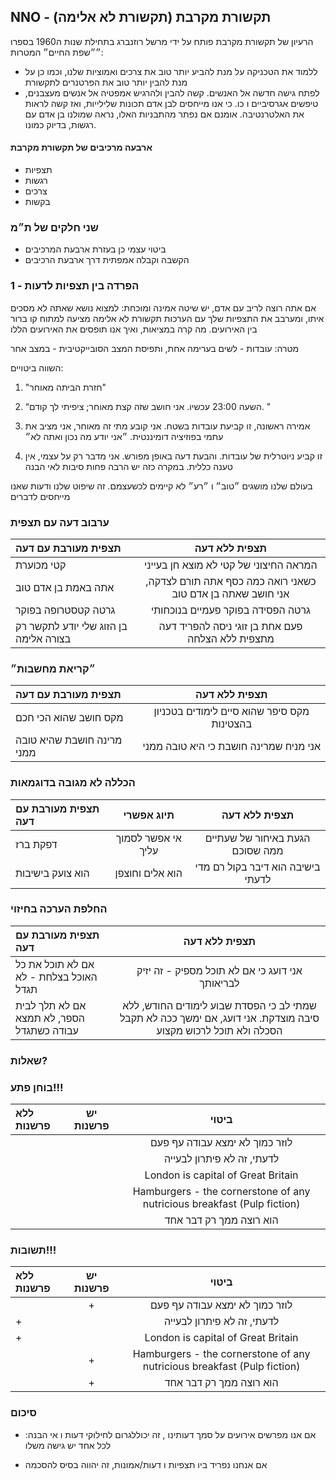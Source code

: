 ## NNO - תקשורת מקרבת (תקשורת לא אלימה)
הרעיון של תקשורת מקרבת פותח על ידי מרשל רוזנברג בתחילת שנות ה1960 בספרו ״״שפת החיים״
המטרות:
- ללמוד את הטכניקה על מנת להביע יותר טוב את צרכים ואמוציות שלנו, וכמו כן על מנת להבין יותר טוב את הפרטנרים לתקשורת
- לפתח גישה חדשה אל האנשים. קשה להבין ולהרגיש אמפטיה אל אנשים מעצבנים, טיפשים אגרסיביים ו כו. כי אנו מייחסים לבן אדם תכונות שלילייות, ואז קשה לראות את האלטרנטיבה. אומנם אם נפתר מהתבניות האלו, נראה שמולנו בן אדם עם רגשות, בדיוק כמונו.
#### ארבעה מרכיבים של תקשורת מקרבת
- תצפיות
- רגשות
- צרכים
- בקשות

### שני חלקים של ת״מ
- ביטוי עצמי כן בעזרת ארבעת המרכיבים
- הקשבה וקבלה אמפתית דרך ארבעת הרכיבים

###  1 - הפרדה בין תצפיות לדעות

אם אתה רוצה לריב עם אדם, יש שיטה אמינה ומוכחת: למצוא נושא שאתה לא מסכים איתו, ומערבב את התצפיות שלך עם הערכות
תקשורת לא אלימה מציעה למתוח קו ברור בין האירועים. מה קרה במציאות, ואיך אנו תופסים את האירועים הללו

מטרה: עובדות - לשים בערימה אחת, ותפיסת המצב הסובייקטיבית - במצב אחר

השווה ביטויים:   
1. "חזרת הביתה מאוחר"   
2. “השעה 23:00 עכשיו. אני חושב שזה קצת מאוחר; ציפיתי לך קודם. "   

1. אמירה ראשונה, זו קביעת עובדות בשטח. אני קובע מתי זה מאוחר, אני מציב את עתמי בפוזיציה דומיננטית. ״אני יודע מה נכון ואתה לא״
2. זו קביע ניוטרלית של עובדות. והבעת דעה באופן מפורש. אני מדבר רק על עצמי, אין טענה כללית. במקרה כזה יש הרבה פחות סיבות לאי הבנה 

בעולם שלנו מושגים ״טוב״ ו ״רע״ לא קיימים לכשעצמם. זה שיפוט שלנו ודעות שאנו מייחסים לדברים

### ערבוב דעה עם תצפית
|  תצפית מעורבת עם דעה     | תצפית ללא דעה     | 
| :------------- | :----------: |
|  קטי מכוערת | המראה החיצוני של קטי לא מוצא חן בעייני  | 
| אתה באמת בן אדם טוב   | כשאני רואה כמה כסף אתה תורם לצדקה, אני חושב שאתה בן אדם טוב |
| גרטה קטסטרופה בפוקר   | גרטה הפסידה בפוקר פעמיים בנוכחותי |
| בן הזוג שלי יודע לתקשר רק בצורה אלימה   | פעם אחת בן זוגי ניסה להפריד דעה מתצפית ללא הצלחה |

### ״קריאת מחשבות״
|  תצפית מעורבת עם דעה     | תצפית ללא דעה     | 
| :------------- | :----------: |
|  מקס חושב שהוא הכי חכם  | מקס סיפר שהוא סיים לימודים בטכניון בהצטינות |
| מרינה חושבת שהיא טובה ממני   | אני מניח שמרינה חושבת כי היא טובה ממני |

### הכללה לא מגובה בדוגמאות
| תצפית מעורבת עם דעה     |תיוג אפשרי     | תצפית ללא דעה     | 
| :------------- | :----------: | :----------: |
|  דפקת ברז | אי אפשר לסמוך עליך  | הגעת באיחור של שעתיים ממה שסוכם |
|  הוא צועק בישיבות | הוא אלים וחוצפן  | בישיבה הוא דיבר בקול רם מדי לדעתי |

### החלפת הערכה בחיזוי
|  תצפית מעורבת עם דעה     | תצפית ללא דעה     | 
| :------------- | :----------: |
| אם לא תוכל את כל האוכל בצלחת - לא תגדל   | אני דועג כי אם לא תוכל מספיק - זה יזיק לבריאותך |
| אם לא תלך לבית הספר, לא תמצא עבודה כשתגדל   | שמתי לב כי הפסדת שבוע לימודים החודש, ללא סיבה מוצדקת. אני דועג, אם ימשך ככה לא תקבל הסכלה ולא תוכל לרכוש מקצוע |

### שאלות?

### בוחן פתע!!!
| ללא פרשנות      | יש פרשנות     | ביטוי     | 
| :------------- | :----------: | :----------: |
|   |   | לוזר כמוך לא ימצא עבודה עף פעם |
|   |   | לדעתי, זה לא פיתרון לבעייה |
|   |   | London is capital of Great Britain |
|   |   | Hamburgers - the cornerstone of any nutricious breakfast (Pulp fiction) |
|   |   | הוא רוצה ממך רק דבר אחד |



### תשובות!!!
| ללא פרשנות      | יש פרשנות     | ביטוי     | 
| :------------- | :----------: | :----------: |
|   |  + | לוזר כמוך לא ימצא עבודה עף פעם |
|  + |   | לדעתי, זה לא פיתרון לבעייה |
| +  |   | London is capital of Great Britain |
|   |  + | Hamburgers - the cornerstone of any nutricious breakfast (Pulp fiction) |
|   |  + | הוא רוצה ממך רק דבר אחד |


### סיכום
- אם אנו מפרשים אירועים על סמך דעותינו , זה יכוללגרום לחילוקי דעות ו אי הבנה: לכל אחד יש גישה משלו

- אם אנחנו נפריד ביו תצפיות ו דעות/אמונות, זה יהווה בסיס להסכמה

